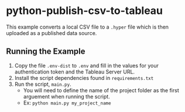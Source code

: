 # python-publish-csv-to-tableau

This example converts a local CSV file to a `.hyper` file which is then uploaded as a published data source.

## Running the Example

1. Copy the file `.env-dist` to `.env` and fill in the values for your authentication token and the Tableau Server URL.
2. Install the script dependencies found in `requirements.txt`
3. Run the script, `main.py`.
   - You will need to define the name of the project folder as the first arguement when running the script.
   - Ex: `python main.py my_project_name`